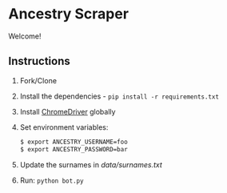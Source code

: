 # Ancestry Scraper

Welcome!

## Instructions

1. Fork/Clone
1. Install the dependencies - `pip install -r requirements.txt`
1. Install [ChromeDriver](https://sites.google.com/a/chromium.org/chromedriver/) globally
1. Set environment variables:

    ```sh
    $ export ANCESTRY_USERNAME=foo
    $ export ANCESTRY_PASSWORD=bar
    ```

1. Update the surnames in *data/surnames.txt*
1. Run: `python bot.py`
